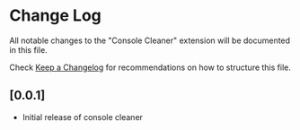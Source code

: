 # Change Log

All notable changes to the "Console Cleaner" extension will be documented in this file.

Check [Keep a Changelog](http://keepachangelog.com/) for recommendations on how to structure this file.

## [0.0.1]

- Initial release of console cleaner